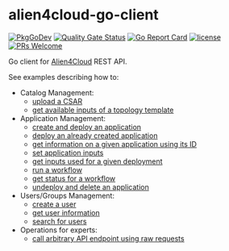 # alien4cloud-go-client

[![PkgGoDev](https://pkg.go.dev/badge/github.com/alien4cloud/alien4cloud-go-client/v3/alien4cloud)](https://pkg.go.dev/github.com/alien4cloud/alien4cloud-go-client/v3/alien4cloud) [![Quality Gate Status](https://sonarcloud.io/api/project_badges/measure?project=alien4cloud_alien4cloud-go-client&metric=alert_status)](https://sonarcloud.io/dashboard?id=alien4cloud_alien4cloud-go-client) [![Go Report Card](https://goreportcard.com/badge/github.com/alien4cloud/alien4cloud-go-client)](https://goreportcard.com/report/github.com/alien4cloud/alien4cloud-go-client) [![license](https://img.shields.io/github/license/alien4cloud/alien4cloud-go-client.svg)](https://github.com/alien4cloud/alien4cloud-go-client/blob/master/LICENSE) [![PRs Welcome](https://img.shields.io/badge/PRs-welcome-brightgreen.svg?style=flat-square)](http://makeapullrequest.com)

Go client for [Alien4Cloud](https://github.com/alien4cloud/alien4cloud) REST API.

See examples describing how to:

* Catalog Management:
  * [upload a CSAR](examples/upload-csar/README.md)
  * [get available inputs of a topology template](examples/get-input-parameters/README.md)
* Application Management:
  * [create and deploy an application](examples/create-deploy-app/README.md)
  * [deploy an already created application](examples/deploy-app/README.md)
  * [get information on a given application using its ID](examples/get-application-by-id/README.md)
  * [set application inputs](examples/set-input-parameters/README.md)
  * [get inputs used for a given deployment](examples/get-deployment-input-parameters/README.md)
  * [run a workflow](examples/run-workflow/README.md)
  * [get status for a workflow](examples/get-workflow-status/README.md)
  * [undeploy and delete an application](examples/undeploy-delete-app/README.md)
* Users/Groups Management:
  * [create a user](examples/create-user/README.md)
  * [get user information](examples/get-user/README.md)
  * [search for users](examples/search-users/README.md)
* Operations for experts:
  * [call arbitrary API endpoint using raw requests](examples/raw-request/README.md)
